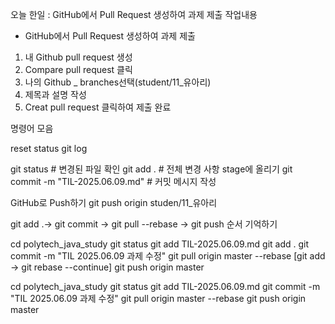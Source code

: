 오늘 한일 : GitHub에서 Pull Request 생성하여 과제 제출 
작업내용
- GitHub에서 Pull Request 생성하여 과제 제출


1. 내 Github pull request 생성
2. Compare  pull request 클릭
3. 나의 Github _ branches선택(student/11_유아리)
3. 제목과 설명 작성
4. Creat pull request 클릭하여 제출 완료

명령어 모음

reset
status
git log

git status            # 변경된 파일 확인
git add .             # 전체 변경 사항 stage에 올리기
git commit -m "TIL-2025.06.09.md"  # 커밋 메시지 작성


GitHub로 Push하기
git push origin studen/11_유아리

git add .→ git commit → git pull --rebase → git push 순서 기억하기

cd polytech_java_study
git status
git add TIL-2025.06.09.md
git add .
git commit -m "TIL 2025.06.09 과제 수정"
git pull origin master --rebase [git add → git rebase --continue]
git push origin master


cd polytech_java_study
git status
git add TIL-2025.06.09.md
git commit -m "TIL 2025.06.09 과제 수정"
git pull origin master --rebase
git push origin master
